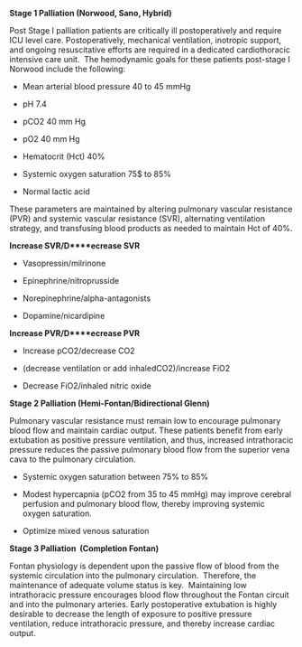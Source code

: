 **Stage 1 Palliation (Norwood, Sano, Hybrid)**

Post Stage I palliation patients are critically ill postoperatively and require ICU level care. Postoperatively, mechanical ventilation, inotropic support, and ongoing resuscitative efforts are required in a dedicated cardiothoracic intensive care unit.  The hemodynamic goals for these patients post-stage I Norwood include the following:

- Mean arterial blood pressure 40 to 45 mmHg

- pH 7.4

- pCO2 40 mm Hg

- pO2 40 mm Hg

- Hematocrit (Hct) 40%

- Systemic oxygen saturation 75$ to 85%

- Normal lactic acid

These parameters are maintained by altering pulmonary vascular resistance (PVR) and systemic vascular resistance (SVR), alternating ventilation strategy, and transfusing blood products as needed to maintain Hct of 40%.

**Increase SVR/D****ecrease SVR**

- Vasopressin/milrinone

- Epinephrine/nitroprusside

- Norepinephrine/alpha-antagonists

- Dopamine/nicardipine

**Increase PVR/D****ecrease PVR**

- Increase pCO2/decrease CO2

- (decrease ventilation or add inhaledCO2)/increase FiO2

- Decrease FiO2/inhaled nitric oxide

**Stage 2 Palliation (Hemi-Fontan/Bidirectional Glenn)**

Pulmonary vascular resistance must remain low to encourage pulmonary blood flow and maintain cardiac output. These patients benefit from early extubation as positive pressure ventilation, and thus, increased intrathoracic pressure reduces the passive pulmonary blood flow from the superior vena cava to the pulmonary circulation.

- Systemic oxygen saturation between 75% to 85%

- Modest hypercapnia (pCO2 from 35 to 45 mmHg) may improve cerebral perfusion and pulmonary blood flow, thereby improving systemic oxygen saturation.

- Optimize mixed venous saturation

**Stage 3 Palliation  (Completion Fontan)**

Fontan physiology is dependent upon the passive flow of blood from the systemic circulation into the pulmonary circulation.  Therefore, the maintenance of adequate volume status is key.  Maintaining low intrathoracic pressure encourages blood flow throughout the Fontan circuit and into the pulmonary arteries. Early postoperative extubation is highly desirable to decrease the length of exposure to positive pressure ventilation, reduce intrathoracic pressure, and thereby increase cardiac output.